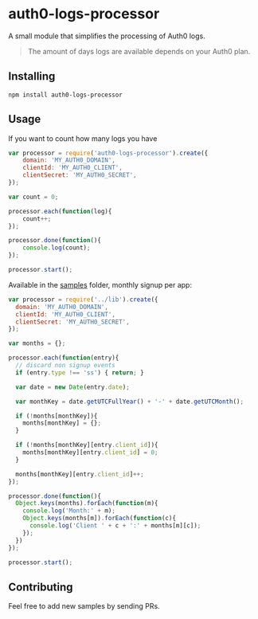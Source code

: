 auth0-logs-processor
========
A small module that simplifies the processing of Auth0 logs.

>The amount of days logs are available depends on your Auth0 plan.

Installing
------------
```Shell
npm install auth0-logs-processor
```

Usage
------------
If you want to count how many logs you have
```javascript
var processor = require('auth0-logs-processor').create({
    domain: 'MY_AUTH0_DOMAIN',
    clientId: 'MY_AUTH0_CLIENT',
    clientSecret: 'MY_AUTH0_SECRET',
});

var count = 0;

processor.each(function(log){
    count++;
});

processor.done(function(){
    console.log(count);
});

processor.start();
```

Available in the [samples](samples) folder, monthly signup per app:
```javascript
var processor = require('../lib').create({
  domain: 'MY_AUTH0_DOMAIN',
  clientId: 'MY_AUTH0_CLIENT',
  clientSecret: 'MY_AUTH0_SECRET',
});

var months = {};

processor.each(function(entry){
  // discard non signup events
  if (entry.type !== 'ss') { return; }

  var date = new Date(entry.date);

  var monthKey = date.getUTCFullYear() + '-' + date.getUTCMonth();

  if (!months[monthKey]){
    months[monthKey] = {};
  }

  if (!months[monthKey][entry.client_id]){
    months[monthKey][entry.client_id] = 0;
  }

  months[monthKey][entry.client_id]++;
});

processor.done(function(){
  Object.keys(months).forEach(function(m){
    console.log('Month:' + m);
    Object.keys(months[m]).forEach(function(c){
      console.log('Client ' + c + ':' + months[m][c]);
    });
  })
});

processor.start();
```

Contributing
------------
Feel free to add new samples by sending PRs.